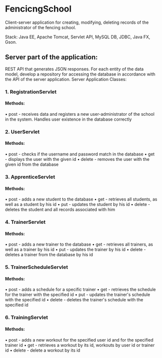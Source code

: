 # FencicngSchool

Client-server application for creating, modifying, deleting records of the administrator of the fencing school.

Stack: Java EE, Apache Tomcat, Servlet API, MySQL DB, JDBC, Java FX, Gson.

## Server part of the application:

REST API that generates JSON responses. For each entity of the data model, develop a repository for accessing the database in accordance with the API of the server application. Server Application Classes:
### 1. RegistrationServlet
#### Methods:
• post - receives data and registers a new user-administrator of the school in the system. Handles user existence in the database correctly
### 2. UserServlet
#### Methods:
• post - checks if the username and password match in the database
• get - displays the user with the given id
• delete - removes the user with the given id from the database
### 3. ApprenticeServlet
#### Methods:
• post - adds a new student to the database
• get - retrieves all students, as well as a student by his id
• put - updates the student by his id
• delete - deletes the student and all records associated with him
### 4. TrainerServlet
#### Methods:
• post - adds a new trainer to the database
• get - retrieves all trainers, as well as a trainer by his id
• put - updates the trainer by his id
• delete - deletes a trainer from the database by his id
### 5. TrainerScheduleServlet
#### Methods:
• post - adds a schedule for a specific trainer
• get - retrieves the schedule for the trainer with the specified id
• put - updates the trainer's schedule with the specified id
• delete - deletes the trainer's schedule with the specified id
### 6. TrainingServlet
#### Methods:
• post - adds a new workout for the specified user id and for the specified trainer id
• get - retrieves a workout by its id, workouts by user id or trainer id
• delete - delete a workout by its id

